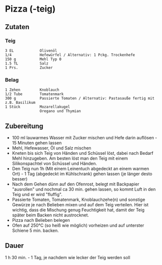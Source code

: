 # Pizza (-teig)

## Zutaten
### Teig
    3 EL            Olivenöl
    1/4             Hefewürfel / Alternativ: 1 Pckg. Trockenhefe
    150 g           Mehl Typ 0
    1.5 TL          Salz
    1 Prs.          Zucker

### Belag  
    1 Zehen         Knoblauch
    1/2 Tube        Tomatenmark
    300 g           Passierte Tomaten / Alternativ: Pastasauße fertig mit z.B. Basilikum
    1 Stück         Mozarellakugel
                    Oregano und Thymian

## Zubereitung
- 100 ml lauwarmes Wasser mit Zucker mischen und Hefe darin auflösen - 15 Minuten gehen lassen
- Mehl, Hefewasser, Öl und Salz mischen
- Kneten bis sich Teig von Händen und Schüssel löst, dabei nach Bedarf Mehl hinzugeben. Am besten löst man den Teig mit einem Silikonspachtel von Schüssel und Händen.
- Den Teig nun 1h (Mit einem Leinentuch abgedeckt an einem warmen Ort) - 1 Tag (abgedeckt im Kühlschrank) gehen lassen (je länger desto besser)
- Nach dem Gehen dünn auf den Ofenrost, belegt mit Backpapier "ausrollen" und nochmal ca 30 min. gehen lassen, so kommt Luft in den Teig und er wird "fluffig".
- Passierte Tomaten, Tomatenmark, Knoblauchzehe(n) und sonstige Gewürze je nach Belieben mixen und auf dem Teig verteilen. Hier ist wichtig, dass die Mischung genug Feuchtigkeit hat, damit der Teig später beim Backen nicht austrocknet. 
- Pizza nach Belieben belegen
- Ofen auf 250°C (so heiß wie möglich) vorheizen und auf unterster Schiene 5 min. backen.

## Dauer
1 h 30 min. - 1 Tag, je nachdem wie lecker der Teig werden soll
